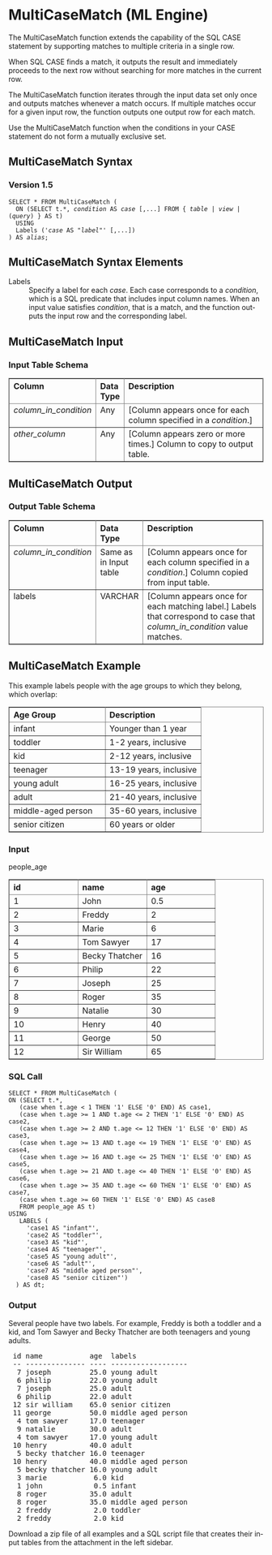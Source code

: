 <html><head></head><body><div class="nested0" aria-labelledby="ariaid-title1" topicindex="1" topicid="eju1507835240829" id="eju1507835240829"><h1 class="title topictitle1" id="ariaid-title1">MultiCaseMatch (ML Engine)</h1><div class="body conbody">
<p class="p">The MultiCaseMatch function extends the capability of the SQL CASE statement by supporting matches to multiple criteria in a single row.</p>
<p class="p">When SQL CASE finds a match, it outputs the result and immediately
			proceeds to the next row without searching for more matches in the current row.</p>
<p class="p">The MultiCaseMatch function iterates through the input data set only once and outputs matches whenever a match occurs. If multiple matches occur for a given input row, the function outputs one output row for each match.</p>
<p class="p">Use the MultiCaseMatch function when the conditions in your CASE statement do not form a mutually exclusive set.</p></div><div class="topic reference nested1" aria-labelledby="ariaid-title2" topicindex="2" topicid="mdj1507835568043" xml:lang="en-us" lang="en-us" id="mdj1507835568043">
<h2 class="title topictitle2" id="ariaid-title2">MultiCaseMatch Syntax</h2><div class="body refbody"><div class="section" id="mdj1507835568043__section_N1000E_N1000C_N10001">
<h3 class="title sectiontitle">Version 1.5</h3><pre class="pre codeblock" xml:space="preserve"><code>SELECT * FROM MultiCaseMatch (
  ON (SELECT t.*, <var class="keyword varname">condition</var> AS <var class="keyword varname">case</var> [,...] FROM { <var class="keyword varname">table</var> | <var class="keyword varname">view</var> | (<var class="keyword varname">query</var>) } AS t)
  USING
  Labels ('<var class="keyword varname">case</var> AS "<var class="keyword varname">label</var>"' [,...])
) AS <var class="keyword varname">alias</var>;</code></pre></div></div></div><div class="topic reference nested1" aria-labelledby="ariaid-title3" topicindex="3" topicid="xqa1507835573379" xml:lang="en-us" lang="en-us" id="xqa1507835573379">
<h2 class="title topictitle2" id="ariaid-title3">MultiCaseMatch Syntax Elements</h2><div class="body refbody"><div class="section" id="xqa1507835573379__section_N10011_N1000E_N10001"><dl class="dl parml"><dt class="dt pt dlterm">Labels</dt><dd class="dd pd">Specify a label for each <var class="keyword varname">case</var>. Each case corresponds to a <var class="keyword varname">condition</var>, which is a SQL predicate that includes input column names. When an input value satisfies <var class="keyword varname">condition</var>, that is a match, and the function outputs the input row and the corresponding label.</dd></dl></div></div></div><div class="topic reference nested1" aria-labelledby="ariaid-title4" topicindex="4" topicid="nvl1507835618904" xml:lang="en-us" lang="en-us" id="nvl1507835618904">
<h2 class="title topictitle2" id="ariaid-title4">MultiCaseMatch Input</h2><div class="body refbody"><div class="section" id="nvl1507835618904__section_pds_mhs_ycb">
<h3 class="title sectiontitle">Input Table Schema</h3><div class="tablenoborder"><table cellpadding="4" cellspacing="0" summary="" id="nvl1507835618904__table_N1000E_N1000C_N10001" class="table" frame="border" border="1" rules="all"><div class="caption"></div><colgroup span="1"><col style="width:22.22222222222222%" span="1"></col><col style="width:11.11111111111111%" span="1"></col><col style="width:66.66666666666666%" span="1"></col></colgroup><thead class="thead" style="text-align:left;"><tr class="row"><th class="entry nocellnorowborder" style="vertical-align:top;" id="d393620e142" rowspan="1" colspan="1">Column</th><th class="entry nocellnorowborder" style="vertical-align:top;" id="d393620e144" rowspan="1" colspan="1">Data Type</th><th class="entry cell-norowborder" style="vertical-align:top;" id="d393620e146" rowspan="1" colspan="1">Description</th></tr></thead><tbody class="tbody"><tr class="row"><td class="entry nocellnorowborder" style="vertical-align:top;" headers="d393620e142" rowspan="1" colspan="1"><var class="keyword varname">column_in_condition</var></td><td class="entry nocellnorowborder" style="vertical-align:top;" headers="d393620e144" rowspan="1" colspan="1">Any</td><td class="entry cell-norowborder" style="vertical-align:top;" headers="d393620e146" rowspan="1" colspan="1">[Column appears once for each column specified in a <var class="keyword varname">condition</var>.]</td></tr><tr class="row"><td class="entry row-nocellborder" style="vertical-align:top;" headers="d393620e142" rowspan="1" colspan="1"><var class="keyword varname">other_column</var></td><td class="entry row-nocellborder" style="vertical-align:top;" headers="d393620e144" rowspan="1" colspan="1">Any</td><td class="entry cellrowborder" style="vertical-align:top;" headers="d393620e146" rowspan="1" colspan="1">[Column appears zero or more times.] <span>Column to copy to output table.</span></td></tr></tbody></table></div></div></div></div><div class="topic reference nested1" aria-labelledby="ariaid-title5" topicindex="5" topicid="nug1507835578504" xml:lang="en-us" lang="en-us" id="nug1507835578504">
<h2 class="title topictitle2" id="ariaid-title5">MultiCaseMatch Output</h2><div class="body refbody"><div class="section" id="nug1507835578504__section_psy_khs_ycb">
<h3 class="title sectiontitle">Output Table Schema</h3><div class="tablenoborder"><table cellpadding="4" cellspacing="0" summary="" id="nug1507835578504__table_N1000E_N1000C_N10001" class="table" frame="border" border="1" rules="all"><div class="caption"></div><colgroup span="1"><col style="width:20%" span="1"></col><col style="width:13.333333333333334%" span="1"></col><col style="width:66.66666666666666%" span="1"></col></colgroup><thead class="thead" style="text-align:left;"><tr class="row"><th class="entry nocellnorowborder" style="vertical-align:top;" id="d393620e189" rowspan="1" colspan="1">Column</th><th class="entry nocellnorowborder" style="vertical-align:top;" id="d393620e191" rowspan="1" colspan="1">Data Type</th><th class="entry cell-norowborder" style="vertical-align:top;" id="d393620e193" rowspan="1" colspan="1">Description</th></tr></thead><tbody class="tbody"><tr class="row"><td class="entry nocellnorowborder" style="vertical-align:top;" headers="d393620e189" rowspan="1" colspan="1"><var class="keyword varname">column_in_condition</var></td><td class="entry nocellnorowborder" style="vertical-align:top;" headers="d393620e191" rowspan="1" colspan="1"><span>Same as in Input table</span></td><td class="entry cell-norowborder" style="vertical-align:top;" headers="d393620e193" rowspan="1" colspan="1">[Column appears once for each column specified in a <var class="keyword varname">condition</var>.] <span>Column copied from input table.</span></td></tr><tr class="row"><td class="entry row-nocellborder" style="vertical-align:top;" headers="d393620e189" rowspan="1" colspan="1">labels</td><td class="entry row-nocellborder" style="vertical-align:top;" headers="d393620e191" rowspan="1" colspan="1">VARCHAR</td><td class="entry cellrowborder" style="vertical-align:top;" headers="d393620e193" rowspan="1" colspan="1">[Column appears once for each matching label.] Labels that correspond to case that <var class="keyword varname">column_in_condition</var> value matches.</td></tr></tbody></table></div></div></div></div><div class="topic reference nested1" aria-labelledby="ariaid-title6" topicindex="6" topicid="eej1507836139044" xml:lang="en-us" lang="en-us" id="eej1507836139044">
<h2 class="title topictitle2" id="ariaid-title6">MultiCaseMatch Example</h2><div class="body refbody"><div class="section" id="eej1507836139044__section_N10011_N1000E_N10001">
<p class="p">This example labels people with the age groups to which they belong, which overlap:</p><div class="tablenoborder"><table cellpadding="4" cellspacing="0" summary="" id="eej1507836139044__table_qhz_jyw_v1b" class="table" frame="border" border="1" rules="all"><div class="caption"></div><colgroup span="1"><col style="width:50%" span="1"></col><col style="width:50%" span="1"></col></colgroup><thead class="thead" style="text-align:left;"><tr class="row"><th class="entry cellrowborder" style="vertical-align:top;" id="d393620e249" rowspan="1" colspan="1">Age Group</th><th class="entry cellrowborder" style="vertical-align:top;" id="d393620e251" rowspan="1" colspan="1">Description</th></tr></thead><tbody class="tbody"><tr class="row"><td class="entry cellrowborder" style="vertical-align:top;" headers="d393620e249" rowspan="1" colspan="1">infant</td><td class="entry cellrowborder" style="vertical-align:top;" headers="d393620e251" rowspan="1" colspan="1">Younger than 1 year</td></tr><tr class="row"><td class="entry cellrowborder" style="vertical-align:top;" headers="d393620e249" rowspan="1" colspan="1">toddler</td><td class="entry cellrowborder" style="vertical-align:top;" headers="d393620e251" rowspan="1" colspan="1">1-2 years, inclusive</td></tr><tr class="row"><td class="entry cellrowborder" style="vertical-align:top;" headers="d393620e249" rowspan="1" colspan="1">kid</td><td class="entry cellrowborder" style="vertical-align:top;" headers="d393620e251" rowspan="1" colspan="1">2-12 years, inclusive</td></tr><tr class="row"><td class="entry cellrowborder" style="vertical-align:top;" headers="d393620e249" rowspan="1" colspan="1">teenager</td><td class="entry cellrowborder" style="vertical-align:top;" headers="d393620e251" rowspan="1" colspan="1">13-19 years, inclusive</td></tr><tr class="row"><td class="entry cellrowborder" style="vertical-align:top;" headers="d393620e249" rowspan="1" colspan="1">young adult</td><td class="entry cellrowborder" style="vertical-align:top;" headers="d393620e251" rowspan="1" colspan="1">16-25 years, inclusive</td></tr><tr class="row"><td class="entry cellrowborder" style="vertical-align:top;" headers="d393620e249" rowspan="1" colspan="1">adult</td><td class="entry cellrowborder" style="vertical-align:top;" headers="d393620e251" rowspan="1" colspan="1">21-40 years, inclusive</td></tr><tr class="row"><td class="entry cellrowborder" style="vertical-align:top;" headers="d393620e249" rowspan="1" colspan="1">middle-aged person</td><td class="entry cellrowborder" style="vertical-align:top;" headers="d393620e251" rowspan="1" colspan="1">35-60 years, inclusive</td></tr><tr class="row"><td class="entry cellrowborder" style="vertical-align:top;" headers="d393620e249" rowspan="1" colspan="1">senior citizen</td><td class="entry cellrowborder" style="vertical-align:top;" headers="d393620e251" rowspan="1" colspan="1">60 years or older</td></tr></tbody></table></div></div><div class="section" id="eej1507836139044__section_cc1_gf3_xdb">
<h3 class="title sectiontitle">Input</h3><div class="tablenoborder"><table cellpadding="4" cellspacing="0" summary="" id="eej1507836139044__table_mdv_jf3_xdb" class="table" frame="border" border="1" rules="all"><div class="caption"><span>people_age</span></div><colgroup span="1"><col style="width:33.33333333333333%" span="1"></col><col style="width:33.33333333333333%" span="1"></col><col style="width:33.33333333333333%" span="1"></col></colgroup><thead class="thead" style="text-align:left;"><tr class="row"><th class="entry cellrowborder" style="vertical-align:top;" id="d393620e306" rowspan="1" colspan="1">id</th><th class="entry cellrowborder" style="vertical-align:top;" id="d393620e308" rowspan="1" colspan="1">name</th><th class="entry cellrowborder" style="vertical-align:top;" id="d393620e310" rowspan="1" colspan="1">age</th></tr></thead><tbody class="tbody"><tr class="row"><td class="entry cellrowborder" style="vertical-align:top;" headers="d393620e306" rowspan="1" colspan="1">1</td><td class="entry cellrowborder" style="vertical-align:top;" headers="d393620e308" rowspan="1" colspan="1">John</td><td class="entry cellrowborder" style="vertical-align:top;" headers="d393620e310" rowspan="1" colspan="1">0.5</td></tr><tr class="row"><td class="entry cellrowborder" style="vertical-align:top;" headers="d393620e306" rowspan="1" colspan="1">2</td><td class="entry cellrowborder" style="vertical-align:top;" headers="d393620e308" rowspan="1" colspan="1">Freddy</td><td class="entry cellrowborder" style="vertical-align:top;" headers="d393620e310" rowspan="1" colspan="1">2</td></tr><tr class="row"><td class="entry cellrowborder" style="vertical-align:top;" headers="d393620e306" rowspan="1" colspan="1">3</td><td class="entry cellrowborder" style="vertical-align:top;" headers="d393620e308" rowspan="1" colspan="1">Marie</td><td class="entry cellrowborder" style="vertical-align:top;" headers="d393620e310" rowspan="1" colspan="1">6</td></tr><tr class="row"><td class="entry cellrowborder" style="vertical-align:top;" headers="d393620e306" rowspan="1" colspan="1">4</td><td class="entry cellrowborder" style="vertical-align:top;" headers="d393620e308" rowspan="1" colspan="1">Tom Sawyer</td><td class="entry cellrowborder" style="vertical-align:top;" headers="d393620e310" rowspan="1" colspan="1">17</td></tr><tr class="row"><td class="entry cellrowborder" style="vertical-align:top;" headers="d393620e306" rowspan="1" colspan="1">5</td><td class="entry cellrowborder" style="vertical-align:top;" headers="d393620e308" rowspan="1" colspan="1">Becky Thatcher</td><td class="entry cellrowborder" style="vertical-align:top;" headers="d393620e310" rowspan="1" colspan="1">16</td></tr><tr class="row"><td class="entry cellrowborder" style="vertical-align:top;" headers="d393620e306" rowspan="1" colspan="1">6</td><td class="entry cellrowborder" style="vertical-align:top;" headers="d393620e308" rowspan="1" colspan="1">Philip</td><td class="entry cellrowborder" style="vertical-align:top;" headers="d393620e310" rowspan="1" colspan="1">22</td></tr><tr class="row"><td class="entry cellrowborder" style="vertical-align:top;" headers="d393620e306" rowspan="1" colspan="1">7</td><td class="entry cellrowborder" style="vertical-align:top;" headers="d393620e308" rowspan="1" colspan="1">Joseph</td><td class="entry cellrowborder" style="vertical-align:top;" headers="d393620e310" rowspan="1" colspan="1">25</td></tr><tr class="row"><td class="entry cellrowborder" style="vertical-align:top;" headers="d393620e306" rowspan="1" colspan="1">8</td><td class="entry cellrowborder" style="vertical-align:top;" headers="d393620e308" rowspan="1" colspan="1">Roger</td><td class="entry cellrowborder" style="vertical-align:top;" headers="d393620e310" rowspan="1" colspan="1">35</td></tr><tr class="row"><td class="entry cellrowborder" style="vertical-align:top;" headers="d393620e306" rowspan="1" colspan="1">9</td><td class="entry cellrowborder" style="vertical-align:top;" headers="d393620e308" rowspan="1" colspan="1">Natalie</td><td class="entry cellrowborder" style="vertical-align:top;" headers="d393620e310" rowspan="1" colspan="1">30</td></tr><tr class="row"><td class="entry cellrowborder" style="vertical-align:top;" headers="d393620e306" rowspan="1" colspan="1">10</td><td class="entry cellrowborder" style="vertical-align:top;" headers="d393620e308" rowspan="1" colspan="1">Henry</td><td class="entry cellrowborder" style="vertical-align:top;" headers="d393620e310" rowspan="1" colspan="1">40</td></tr><tr class="row"><td class="entry cellrowborder" style="vertical-align:top;" headers="d393620e306" rowspan="1" colspan="1">11</td><td class="entry cellrowborder" style="vertical-align:top;" headers="d393620e308" rowspan="1" colspan="1">George</td><td class="entry cellrowborder" style="vertical-align:top;" headers="d393620e310" rowspan="1" colspan="1">50</td></tr><tr class="row"><td class="entry cellrowborder" style="vertical-align:top;" headers="d393620e306" rowspan="1" colspan="1">12</td><td class="entry cellrowborder" style="vertical-align:top;" headers="d393620e308" rowspan="1" colspan="1">Sir William</td><td class="entry cellrowborder" style="vertical-align:top;" headers="d393620e310" rowspan="1" colspan="1">65</td></tr></tbody></table></div></div><div class="section" id="eej1507836139044__section_eqk_gf3_xdb">
<h3 class="title sectiontitle">SQL Call</h3><pre class="pre codeblock" xml:space="preserve"><code>SELECT * FROM MultiCaseMatch (
ON (SELECT t.*, 
   (case when t.age < 1 THEN '1' ELSE '0' END) AS case1,
   (case when t.age >= 1 AND t.age <= 2 THEN '1' ELSE '0' END) AS case2,
   (case when t.age >= 2 AND t.age <= 12 THEN '1' ELSE '0' END) AS case3,
   (case when t.age >= 13 AND t.age <= 19 THEN '1' ELSE '0' END) AS case4,
   (case when t.age >= 16 AND t.age <= 25 THEN '1' ELSE '0' END) AS case5,
   (case when t.age >= 21 AND t.age <= 40 THEN '1' ELSE '0' END) AS case6,
   (case when t.age >= 35 AND t.age <= 60 THEN '1' ELSE '0' END) AS case7,
   (case when t.age >= 60 THEN '1' ELSE '0' END) AS case8
   FROM people_age AS t)
USING
   LABELS (
     'case1 AS "infant"',
     'case2 AS "toddler"',
     'case3 AS "kid"',
     'case4 AS "teenager"',
     'case5 AS "young adult"',
     'case6 AS "adult"',
     'case7 AS "middle aged person"',
     'case8 AS "senior citizen"')
  ) AS dt;</code></pre></div><div class="section" id="eej1507836139044__section_a1x_gf3_xdb">
<h3 class="title sectiontitle">Output</h3>
<p class="p">Several people have two labels. For example, Freddy is both a toddler and a kid, and Tom Sawyer and Becky Thatcher are both teenagers and young adults.</p><pre class="pre screen" xml:space="preserve"> id name           age  labels             
 -- -------------- ---- ------------------ 
  7 joseph         25.0 young adult       
  6 philip         22.0 young adult       
  7 joseph         25.0 adult             
  6 philip         22.0 adult             
 12 sir william    65.0 senior citizen    
 11 george         50.0 middle aged person
  4 tom sawyer     17.0 teenager          
  9 natalie        30.0 adult             
  4 tom sawyer     17.0 young adult       
 10 henry          40.0 adult             
  5 becky thatcher 16.0 teenager          
 10 henry          40.0 middle aged person
  5 becky thatcher 16.0 young adult       
  3 marie           6.0 kid               
  1 john            0.5 infant            
  8 roger          35.0 adult             
  8 roger          35.0 middle aged person
  2 freddy          2.0 toddler           
  2 freddy          2.0 kid</pre>
<p class="p">Download a zip file of all examples and a SQL script file that creates their input tables from the attachment in the left sidebar.</p></div></div></div></div></body></html>
